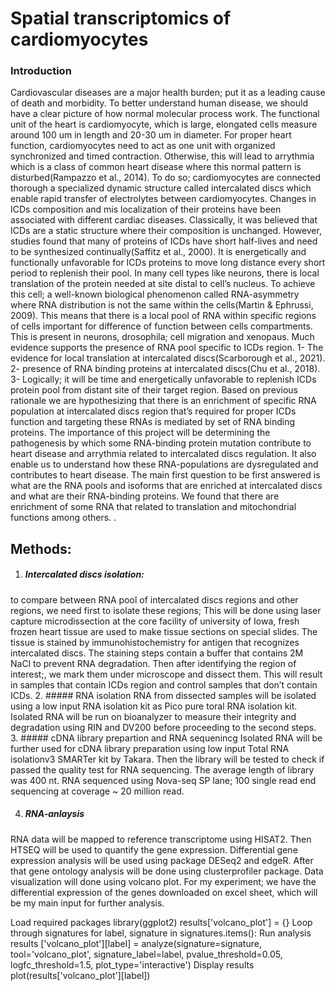 #                              Spatial transcriptomics of cardiomyocytes
### Introduction
Cardiovascular diseases are a major health burden; put it as a leading cause of death and morbidity. To better understand human disease, we should have a clear picture of how normal molecular process work. The functional unit of the heart is cardiomyocyte, which is large, elongated cells measure around 100 um in length and 20-30 um in diameter. For proper heart function, cardiomyocytes need to act as one unit with organized synchronized and timed contraction. Otherwise, this will lead to arrythmia which is a class of common heart disease where this normal pattern is disturbed(Rampazzo et al., 2014). To do so; cardiomyocytes are connected thorough a specialized dynamic structure called intercalated discs which enable rapid transfer of electrolytes between cardiomyocytes. Changes in ICDs composition and mis localization of their proteins have been associated with different cardiac diseases. Classically, it was believed that ICDs are a static structure where their composition is unchanged. However,  studies found that many of proteins of ICDs have short half-lives and need to be synthesized continually(Saffitz et al., 2000). It is energetically and functionally unfavorable for ICDs proteins to move long distance every short period to replenish their pool. In many cell types like neurons, there is local translation of the protein needed at site distal to cell’s nucleus. To achieve this cell; a well-known biological phenomenon called RNA-asymmetry where RNA distribution is not the same within the cells(Martin & Ephrussi, 2009). This means that there is a local pool of RNA within specific regions of cells important for difference of function between cells compartments. This is present in neurons, drosophila; cell migration and xenopaus. 
Much evidence supports the presence of RNA pool specific to ICDs region. 1- The evidence for local translation at intercalated discs(Scarborough et al., 2021). 2- presence of RNA binding proteins at intercalated discs(Chu et al., 2018). 3- Logically; it will be time and energetically unfavorable to replenish ICDs protein pool from distant site of their target region. Based on previous rationale we are hypothesizing that there is an enrichment of specific RNA population at intercalated discs region that’s required for proper ICDs function and targeting these RNAs is mediated by set of RNA binding proteins. The importance of this project will be determining the pathogenesis by which some RNA-binding protein mutation contribute to heart disease and arrythmia related to intercalated discs regulation. It also enable us to understand how these RNA-populations are dysregulated and contributes to heart disease.
The main first question to be first answered is what are the RNA pools and isoforms that are enriched at intercalated discs and what are their RNA-binding proteins.
We found that there are enrichment of some RNA that related to translation and mitochondrial functions among others.
.

## Methods:
1. ##### Intercalated discs isolation: 
 to compare between RNA pool of intercalated discs regions and other regions, we need first to isolate these regions; This will be done using laser capture microdissection at the core facility of university of Iowa, fresh frozen heart tissue are used to make tissue sections on special slides. The tissue is stained by immunohistochemistry for antigen that recognizes intercalated discs. The staining steps contain a buffer that contains 2M NaCl to prevent RNA degradation. Then after identifying the region of interest;, we mark them under microscope and dissect them. This will result in samples that contain ICDs region and control samples that don’t contain ICDs.
2. ##### RNA isolation
 RNA from dissected samples will be isolated using a low input RNA isolation kit as Pico pure toral RNA isolation kit. Isolated RNA will be run on bioanalyzer to measure their integrity and degradation using RIN and DV200 before proceeding to the second steps.
3. ##### cDNA library prepartion and RNA sequenincg
Isolated RNA will be further used for cDNA library preparation using low input Total RNA isolationv3 SMARTer kit by Takara. Then the library will be tested to check if passed the quality test for RNA sequencing. The average length of library was 400 nt. RNA sequenced using Nova-seq SP lane; 100 single read end sequencing at coverage ~ 20 million read.

4. ##### RNA-anlaysis
 RNA data will be mapped to reference transcriptome using HISAT2. Then HTSEQ will be used to quantify the gene expression. Differential gene expression analysis will be used using package DESeq2 and edgeR. After that gene ontology analysis will be done using clusterprofiler package. Data visualization will done using volcano plot.
For my experiment; we have the differential expression of the genes downloaded on excel sheet, which will be my main input for further analysis. 

Load required packages
library(ggplot2)
results['volcano_plot'] = {} 
Loop through signatures 
for label, signature in signatures.items(): 
Run analysis 
results ['volcano_plot'][label] = analyze(signature=signature, tool='volcano_plot', signature_label=label, pvalue_threshold=0.05, logfc_threshold=1.5, plot_type='interactive') 
Display results
 plot(results['volcano_plot'][label])
 



